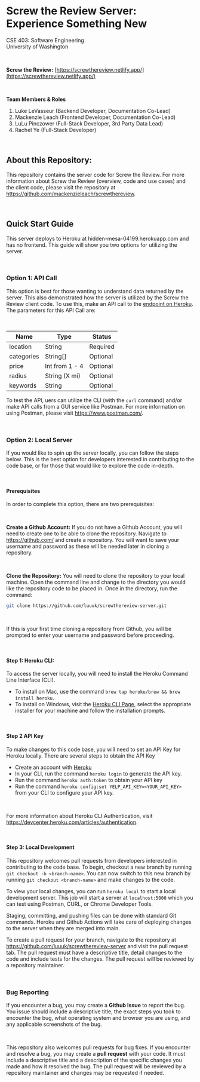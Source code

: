 # Screw the Review Server: Experience Something New
CSE 403: Software Engineering  
University of Washington  

&nbsp;  

**Screw the Review:** [https://screwthereview.netlify.app/](https://screwthereview.netlify.app/)

&nbsp; 

**Team Members & Roles**
1. Luke LeVasseur (Backend Developer, Documentation Co-Lead)
2. Mackenzie Leach (Frontend Developer, Documentation Co-Lead)
4. LuLu Pinczower (Full-Stack Developer, 3rd Party Data Lead)
5. Rachel Ye (Full-Stack Developer) 

&nbsp;  

## About this Repository:
This repository contains the server code for Screw the Review. For more information about Screw the Review (overview, code and use cases) and the client code, please visit the repository at <https://github.com/mackenzieleach/screwthereview>. 

&nbsp;  

## Quick Start Guide
This server deploys to Heroku at hidden-mesa-04199.herokuapp.com and has no frontend. This guide will show you two options for utilizing the server. 

&nbsp;

### Option 1: API Call
This option is best for those wanting to understand data returned by the server. This also demonstrated how the server is utilized by the Screw the Review client code. To use this, make an API call to the [endpoint on Heroku](hidden-mesa-04199.herokuapp.com). The parameters for this API Call are:

&nbsp;  

**Name** | **Type** | **Status**
------------ | ------------------------|------------
location | String | Required
categories | String[]| Optional   
price | Int from 1 - 4 | Optional  
radius | String (X mi) | Optional
keywords | String | Optional

To test the API, uers can utilize the CLI (with the `curl` command) and/or make API calls from a GUI service like Postman. For more information on using Postman, please visit <https://www.postman.com/>.


&nbsp;  

### Option 2: Local Server
If you would like to spin up the server locally, you can follow the steps below. This is the best option for developers interested in contributing to the code base, or for those that would like to explore the code in-depth.

&nbsp;

#### Prerequisites
In order to complete this option, there are two prerequisites:

&nbsp;

**Create a Github Account:** If you do not have a Github Account, you will need to create one to be able to clone the repository. Navigate to <https://github.com/> and create a repository. You will want to save your username and password as these will be needed later in cloning a repository. 

&nbsp;

**Clone the Repository:** You will need to clone the repository to your local machine. Open the command line and change to the directory you would like the repository code to be placed in. Once in the directory, run the command:

``` *.sh
git clone https://github.com/luuuk/screwthereview-server.git
```
&nbsp;

If this is your first time cloning a repository from Github, you will be prompted to enter your username and password before proceeding. 

&nbsp;

#### Step 1: Heroku CLI: 
To access the server locally, you will need to install the Heroku Command Line Interface (CLI). 
- To install on Mac, use the command `brew tap heroku/brew && brew install heroku`. 
- To install on Windows, visit the [Heroku CLI Page](https://devcenter.heroku.com/articles/heroku-cli), select the appropriate installer for your machine and follow the installation prompts. 

&nbsp;

#### Step 2 API Key
To make changes to this code base, you will need to set an API Key for Heroku locally. There are several steps to obtain the API Key
- Create an account with [Heroku](https://www.heroku.com/)
- In your CLI, run the command `heroku login` to generate the API key. 
- Run the command `heroku auth:token` to obtain your API key
- Run the command `heroku config:set YELP_API_KEY=<YOUR_API_KEY>` from your CLI to configure your API key.  

&nbsp; 

For more information about Heroku CLI Authentication, visit <https://devcenter.heroku.com/articles/authentication>.

&nbsp; 

#### Step 3: Local Development
This repository welcomes pull requests from developers interested in contributing to the code base. To begin, checkout a new branch by running `git checkout -b <branch-name>`. You can now switch to this new branch by running `git checkout <branch-name>` and make changes to the code. 

To view your local changes, you can run `heroku local` to start a local development server. This job will start a server at `localhost:5000` which you can test using Postman, CURL, or Chrome Developer Tools.

Staging, committing, and pushing files can be done with standard Git commands. Heroku and Github Actions will take care of deploying changes to the server when they are merged into main. 

To create a pull request for your branch, navigate to the repository at <https://github.com/luuuk/screwthereview-server> and visit the pull request tab. The pull request must have a descriptive title, detail changes to the code and include tests for the changes. The pull request will be reviewed by a repository maintainer. 

&nbsp; 

### Bug Reporting
If you encounter a bug, you may create a **Github Issue** to report the bug. You issue should include a descriptive title, the exact steps you took to encounter the bug, what operating system and browser you are using, and any applicable screenshots of the bug. 

&nbsp; 

This repository also welcomes pull requests for bug fixes. If you encounter and resolve a bug, you may create a **pull request** with your code. It must include a descriptive title and a description of the specific changes you made and how it resolved the bug. The pull request will be reviewed by a repository maintainer and changes may be requested if needed.

